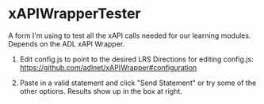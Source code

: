 xAPIWrapperTester
=================

A form I'm using to test all the xAPI calls needed for our learning modules. Depends on the ADL xAPI Wrapper.

1. Edit config.js to point to the desired LRS
Directions for editing config.js:
https://github.com/adlnet/xAPIWrapper#configuration

2. Paste in a valid statement and click "Send Statement" or try some of the other options. Results show up in the box at right.
